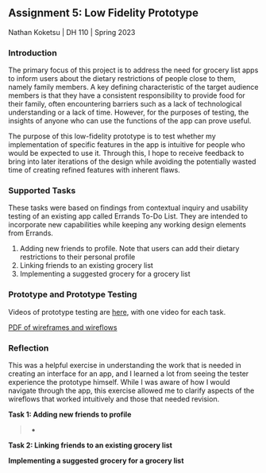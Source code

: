## Assignment 5: Low Fidelity Prototype

Nathan Koketsu | DH 110 | Spring 2023

### Introduction

The primary focus of this project is to address the need for grocery list apps to inform users about the dietary restrictions of people close to them, namely family members. A key defining characteristic of the target audience members is that they have a consistent responsibility to provide food for their family, often encountering barriers such as a lack of technological understanding or a lack of time. However, for the purposes of testing, the insights of anyone who can use the functions of the app can prove useful.

The purpose of this low-fidelity prototype is to test whether my implementation of specific features in the app is intuitive for people who would be expected to use it. Through this, I hope to receive feedback to bring into later iterations of the design while avoiding the potentially wasted time of creating refined features with inherent flaws.

### Supported Tasks

These tasks were based on findings from contextual inquiry and usability testing of an existing app called Errands To-Do List. They are intended to incorporate new capabilities while keeping any working design elements from Errands.

1. Adding new friends to profile. Note that users can add their dietary restrictions to their personal profile
2. Linking friends to an existing grocery list
3. Implementing a suggested grocery for a grocery list

### Prototype and Prototype Testing

Videos of prototype testing are [here](https://drive.google.com/drive/folders/10SIknLv--9SRCWhXdw9CYMAaxvbhBO-5?usp=sharing), with one video for each task.

[PDF of wireframes and wireflows](https://github.com/ntkokets/DH110-NathanKoketsu/files/11431220/DH.110.-.Low.Fidelity.Prototype.pdf)

### Reflection

This was a helpful exercise in understanding the work that is needed in creating an interface for an app, and I learned a lot from seeing the tester experience the prototype himself. While I was aware of how I would navigate through the app, this exercise allowed me to clarify aspects of the wireflows that worked intuitively and those that needed revision.

**Task 1: Adding new friends to profile**

> *

**Task 2: Linking friends to an existing grocery list**

**Implementing a suggested grocery for a grocery list**
